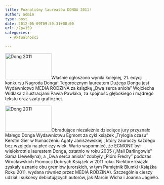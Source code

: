 ```yaml
---
title: Poznaliśmy laureatów DONGA 2011!
author: admin
type: post
date: 2012-05-09T09:59:31+00:00
url: /?p=159
categories:
  - Aktualności

---
```


  <a href="http://www.ibby.pl/wp-content/uploads/2013/02/sam_0463.jpg" rel="lightbox[159]"><img class="alignleft size-thumbnail wp-image-160" alt="Dong 2011" src="http://www.ibby.pl/wp-content/uploads/2013/02/sam_0463-150x84.jpg" width="150" height="84" srcset="http://www.ibby.pl/wp-content/uploads/2013/02/sam_0463-150x84.jpg 150w, http://www.ibby.pl/wp-content/uploads/2013/02/sam_0463-300x168.jpg 300w, http://www.ibby.pl/wp-content/uploads/2013/02/sam_0463-800x450.jpg 800w, http://www.ibby.pl/wp-content/uploads/2013/02/sam_0463.jpg 1024w" sizes="(max-width: 150px) 100vw, 150px" /></a>Właśnie ogłoszono wyniki kolejnej, 21. edycji konkursu Nagroda Donga!
Tegorocznym laureatem Dużego Donga jest Wydawnictwo MEDIA RODZINA za książkę &#8222;Dwa serca anioła&#8221; Wojciecha Widłaka z ilustracjami Pawła Pawlaka, za spójność głębokiego i mądrego tekstu oraz szaty graficznej.
<!--more-->
<a href="http://www.ibby.pl/wp-content/uploads/2013/02/sam_0479.jpg" rel="lightbox[159]"><img class="alignright size-thumbnail wp-image-161" alt="Dong 2011" src="http://www.ibby.pl/wp-content/uploads/2013/02/sam_0479-150x84.jpg" width="150" height="84" srcset="http://www.ibby.pl/wp-content/uploads/2013/02/sam_0479-150x84.jpg 150w, http://www.ibby.pl/wp-content/uploads/2013/02/sam_0479-300x168.jpg 300w, http://www.ibby.pl/wp-content/uploads/2013/02/sam_0479-800x450.jpg 800w, http://www.ibby.pl/wp-content/uploads/2013/02/sam_0479.jpg 1024w" sizes="(max-width: 150px) 100vw, 150px" /></a>Obradujące niezależnie dziecięce jury przyznało Małego Donga Wydawnictwu Egmont za cykl książek &#8222;Trylogia czasu&#8221; Kerstin Gier w tłumaczeniu Agaty Janiszewskiej , który zauroczy każdego bez względu na płeć czy wiek.
Warto wspomnieć, że EGMONT był wielokrotnie laureatem Donga, ostatnio w roku 2005 (&#8222;Mali Darlingowie&#8221; Sama Llewellyna), a &#8222;Dwa serca anioła&#8221; zdobyły &#8222;Pióro Fredry&#8221; podczas Wrocławskich Promocji Dobrych Książek w 2011 roku.
Niektóre książki zyskały uznanie obu gremiów jurorskich, w tym Pamiętnik Blumki (Książka Roku 2011, wydana również przez MEDIA RODZINA). Szczególnie cieszy udział i sukcesy debiutujących autorów, jak Marcin Wicha i Joanna Jagiełło.
 

